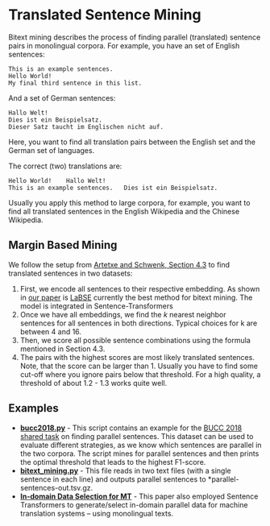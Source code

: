 # Translated Sentence Mining

Bitext mining describes the process of finding parallel (translated) sentence pairs in monolingual corpora. For example, you have an set of English sentences:
```
This is an example sentences.
Hello World!
My final third sentence in this list.
```

And a set of German sentences:
```
Hallo Welt!
Dies ist ein Beispielsatz.
Dieser Satz taucht im Englischen nicht auf.
```

Here, you want to find all translation pairs between the English set and the German set of languages.

The correct (two) translations are:
```
Hello World!    Hallo Welt!
This is an example sentences.   Dies ist ein Beispielsatz.
```

Usually you apply this method to large corpora, for example, you want to find all translated sentences in the English Wikipedia and the Chinese Wikipedia. 

## Margin Based Mining

We follow the setup from [Artetxe and Schwenk, Section 4.3](https://arxiv.org/pdf/1812.10464.pdf) to find translated sentences in two datasets:
1) First, we encode all sentences to their respective embedding. As shown in [our paper](https://arxiv.org/abs/2004.09813) is [LaBSE](https://huggingface.co/sentence-transformers/LaBSE) currently the best method for bitext mining. The model is integrated in Sentence-Transformers
2) Once we have all embeddings, we find the *k* nearest neighbor sentences for all sentences in both directions. Typical choices for k are between 4 and 16.
3) Then, we score all possible sentence combinations using the formula mentioned in Section 4.3. 
4) The pairs with the highest scores are most likely translated sentences. Note, that the score can be larger than 1. Usually you have to find some cut-off where you ignore pairs below that threshold. For a high quality, a threshold of about 1.2 - 1.3 works quite well.

## Examples
- **[bucc2018.py](bucc2018.py)** - This script contains an example for the [BUCC 2018 shared task](https://comparable.limsi.fr/bucc2018/bucc2018-task.html) on finding parallel sentences. This dataset can be used to evaluate different strategies, as we know which sentences are parallel in the two corpora. The script mines for parallel sentences and then prints the optimal threshold that leads to the highest F1-score.
- **[bitext_mining.py](bitext_mining.py)** - This file reads in two text files (with a single sentence in each line) and outputs parallel sentences to *parallel-sentences-out.tsv.gz.
-  **[In-domain Data Selection for MT](https://www.clinjournal.org/clinj/article/view/137)** - This paper also employed Sentence Transformers to generate/select in-domain parallel data for machine translation systems – using monolingual texts. 
